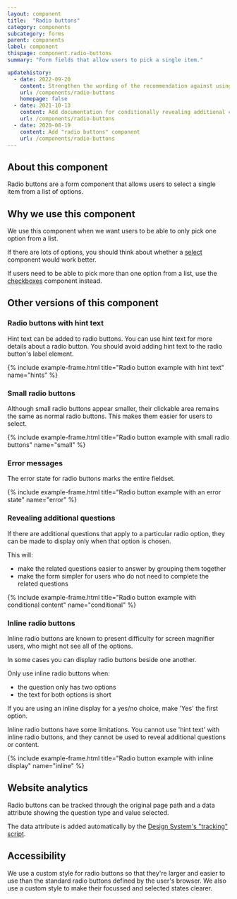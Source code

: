 ```yaml
---
layout: component
title:  "Radio buttons"
category: components
subcategory: forms
parent: components
label: component
thispage: component.radio-buttons
summary: "Form fields that allow users to pick a single item."

updatehistory:
  - date: 2022-09-20
    content: Strengthen the wording of the recommendation against using inline radio buttons
    url: /components/radio-buttons
    homepage: false
  - date: 2021-10-13
    content: Add documentation for conditionally revealing additional content when an option is selected
    url: /components/radio-buttons
  - date: 2020-08-19
    content: Add "radio buttons" component
    url: /components/radio-buttons
---
```


## About this component

Radio buttons are a form component that allows users to select a single item from a list of options.

## Why we use this component

We use this component when we want users to be able to only pick one option from a list.

If there are lots of options, you should think about whether a [select](/components/select/) component would work better.

If users need to be able to pick more than one option from a list, use the [checkboxes](/components/checkboxes/) component instead.

## Other versions of this component

### Radio buttons with hint text

Hint text can be added to radio buttons. You can use hint text for more details about a radio button. You should avoid adding hint text to the radio button's label element.

{% include example-frame.html title="Radio button example with hint text" name="hints" %}

### Small radio buttons

Although small radio buttons appear smaller, their clickable area remains the same as normal radio buttons. This makes them easier for users to select.

{% include example-frame.html title="Radio button example with small radio buttons" name="small" %}

### Error messages

The error state for radio buttons marks the entire fieldset.

{% include example-frame.html title="Radio button example with an error state" name="error" %}

### Revealing additional questions

If there are additional questions that apply to a particular radio option, they can be made to display only when that option is chosen.

This will:

* make the related questions easier to answer by grouping them together
* make the form simpler for users who do not need to complete the related questions

{% include example-frame.html title="Radio button example with conditional content" name="conditional" %}

### Inline radio buttons

<div class="ds_inset-text">
    <div class="ds_inset-text__text">
        Inline radio buttons are known to present difficulty for screen magnifier users, who might not see all of the options.
    </div>
</div>

In some cases you can display radio buttons beside one another.

Only use inline radio buttons when:
* the question only has two options
* the text for both options is short

If you are using an inline display for a yes/no choice, make 'Yes' the first option.

Inline radio buttons have some limitations. You cannot use 'hint text' with inline radio buttons, and they cannot be used to reveal additional questions or content.

{% include example-frame.html title="Radio button example with inline display" name="inline" %}

## Website analytics

Radio buttons can be tracked through the original page path and a data attribute showing the question type and value selected.

The data attribute is added automatically by the [Design System's "tracking" script](/guidance/tracking/#radio-buttons).

## Accessibility

We use a custom style for radio buttons so that they're larger and easier to use than the standard radio buttons defined by the user's browser. We also use a custom style to make their focussed and selected states clearer.
